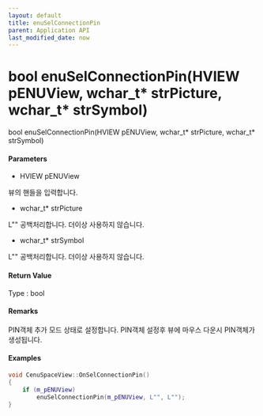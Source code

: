 ```yaml
---
layout: default
title: enuSelConnectionPin
parent: Application API
last_modified_date: now
---
```

# bool enuSelConnectionPin\(HVIEW pENUView, wchar\_t\* strPicture, wchar\_t\* strSymbol\)

bool enuSelConnectionPin\(HVIEW pENUView, wchar\_t\* strPicture, wchar\_t\* strSymbol\)

#### Parameters

* HVIEW pENUView

뷰의 핸들을 입력합니다.

* wchar\_t\* strPicture

L"" 공백처리합니다. 더이상 사용하지 않습니다.

* wchar\_t\* strSymbol

L"" 공백처리합니다. 더이상 사용하지 않습니다.

#### Return Value

Type : bool

#### Remarks

PIN객체 추가 모드 상태로 설정합니다. PIN객체 설정후 뷰에 마우스 다운시 PIN객체가 생성됩니다.

#### Examples

```cpp
void CenuSpaceView::OnSelConnectionPin()
{
	if (m_pENUView)
		enuSelConnectionPin(m_pENUView, L"", L"");
}
```



